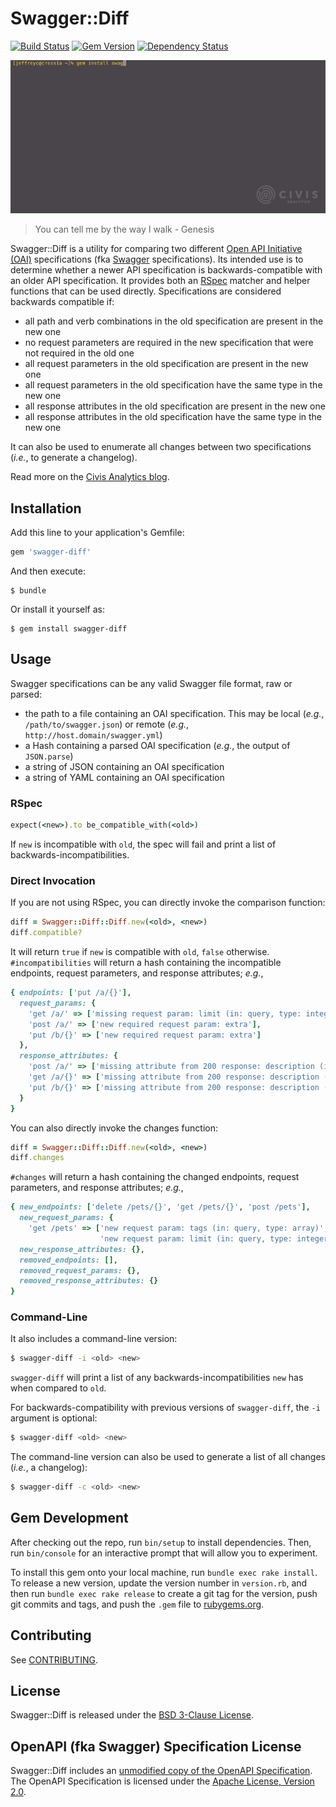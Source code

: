 # Swagger::Diff

[![Build Status](https://travis-ci.org/civisanalytics/swagger-diff.svg?branch=master)](https://travis-ci.org/civisanalytics/swagger-diff)
[![Gem Version](https://badge.fury.io/rb/swagger-diff.svg)](http://badge.fury.io/rb/swagger-diff)
[![Dependency Status](https://gemnasium.com/civisanalytics/swagger-diff.svg)](https://gemnasium.com/civisanalytics/swagger-diff)

![Swagger::Diff in action](swagger-diff.gif)

> You can tell me by the way I walk - Genesis

Swagger::Diff is a utility for comparing two different
[Open API Initiative (OAI)](https://openapis.org/) specifications (fka
[Swagger](http://swagger.io/) specifications).
Its intended use is to determine whether a newer API specification is
backwards-compatible with an older API specification.
It provides both an [RSpec](http://rspec.info/) matcher and helper functions
that can be used directly.
Specifications are considered backwards compatible if:

- all path and verb combinations in the old specification are present in the
  new one
- no request parameters are required in the new specification that were not
  required in the old one
- all request parameters in the old specification are present in the new one
- all request parameters in the old specification have the same type in the
  new one
- all response attributes in the old specification are present in the new one
- all response attributes in the old specification have the same type in the new
  one

It can also be used to enumerate all changes between two specifications (*i.e.*,
to generate a changelog).

Read more on the [Civis Analytics blog](https://civisanalytics.com/blog/engineering/2015/10/02/using-swagger-to-detect-breaking-api-changes/).

## Installation

Add this line to your application's Gemfile:

```ruby
gem 'swagger-diff'
```

And then execute:

    $ bundle

Or install it yourself as:

    $ gem install swagger-diff

## Usage

Swagger specifications can be any valid Swagger file format, raw or parsed:

- the path to a file containing an OAI specification.
  This may be local (*e.g.*, `/path/to/swagger.json`) or remote (*e.g.*,
  `http://host.domain/swagger.yml`)
- a Hash containing a parsed OAI specification (*e.g.*, the output of
  `JSON.parse`)
- a string of JSON containing an OAI specification
- a string of YAML containing an OAI specification

### RSpec

```ruby
expect(<new>).to be_compatible_with(<old>)
```

If `new` is incompatible with `old`, the spec will fail and print a list of
backwards-incompatibilities.

### Direct Invocation

If you are not using RSpec, you can directly invoke the comparison function:

```ruby
diff = Swagger::Diff::Diff.new(<old>, <new>)
diff.compatible?
```

It will return `true` if `new` is compatible with `old`, `false` otherwise.
`#incompatibilities` will return a hash containing the incompatible endpoints,
request parameters, and response attributes; *e.g.*,

```ruby
{ endpoints: ['put /a/{}'],
  request_params: {
    'get /a/' => ['missing request param: limit (in: query, type: integer)'],
    'post /a/' => ['new required request param: extra'],
    'put /b/{}' => ['new required request param: extra']
  },
  response_attributes: {
    'post /a/' => ['missing attribute from 200 response: description (in: body, type: string)'],
    'get /a/{}' => ['missing attribute from 200 response: description (in: body, type: string)'],
    'put /b/{}' => ['missing attribute from 200 response: description (in: body, type: string)']
  }
}
```

You can also directly invoke the changes function:

```ruby
diff = Swagger::Diff::Diff.new(<old>, <new>)
diff.changes
```

`#changes` will return a hash containing the changed endpoints, request
parameters, and response attributes; *e.g.*,

```ruby
{ new_endpoints: ['delete /pets/{}', 'get /pets/{}', 'post /pets'],
  new_request_params: {
    'get /pets' => ['new request param: tags (in: query, type: array)',
                    'new request param: limit (in: query, type: integer)'] },
  new_response_attributes: {},
  removed_endpoints: [],
  removed_request_params: {},
  removed_response_attributes: {}
}
```

### Command-Line

It also includes a command-line version:

```bash
$ swagger-diff -i <old> <new>
```

`swagger-diff` will print a list of any backwards-incompatibilities `new` has
when compared to `old`.

For backwards-compatibility with previous versions of `swagger-diff`, the `-i`
argument is optional:

```bash
$ swagger-diff <old> <new>
```

The command-line version can also be used to generate a list of all changes
(*i.e.*, a changelog):

```bash
$ swagger-diff -c <old> <new>
```

## Gem Development

After checking out the repo, run `bin/setup` to install dependencies.
Then, run `bin/console` for an interactive prompt that will allow you to experiment.

To install this gem onto your local machine, run `bundle exec rake install`.
To release a new version, update the version number in `version.rb`, and then run `bundle exec rake release` to create a git tag for the version, push git commits and tags, and push the `.gem` file to [rubygems.org](https://rubygems.org).

## Contributing

See [CONTRIBUTING](CONTRIBUTING.md).

## License

Swagger::Diff is released under the [BSD 3-Clause License](LICENSE.txt).

## OpenAPI (fka Swagger) Specification License

Swagger::Diff includes an
[unmodified copy of the OpenAPI Specification](schema/schema.json).
The OpenAPI Specification is licensed under the
[Apache License, Version 2.0](schema/LICENSE).
